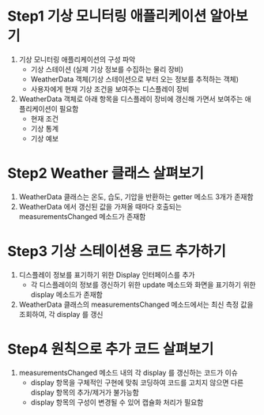 # Step1 기상 모니터링 애플리케이션 알아보기
1. 기상 모니터링 애플리케이션의 구성 파악
    - 기상 스테이션 (실제 기상 정보를 수집하는 물리 장비)
    - WeatherData 객체(기상 스테이션으로 부터 오는 정보를 추적하는 객체)
    - 사용자에게 현재 기상 조건을 보여주는 디스플레이 장비
2. WeatherData 객체로 아래 항목을 디스플레이 장비에 갱신해 가면서 보여주는 애플리케이션이 필요함
    - 현재 조건
    - 기상 통계
    - 기상 예보
# Step2 Weather 클래스 살펴보기
1. WeatherData 클래스는 온도, 습도, 기압을 반환하는 getter 메소드 3개가 존재함
2. WeatherData 에서 갱신된 값을 가져올 때마다 호출되는 measurementsChanged 메소드가 존재함
# Step3 기상 스테이션용 코드 추가하기
1. 디스플레이 정보를 표기하기 위한 Display 인터페이스를 추가
   - 각 디스플레이의 정보를 갱신하기 위한 update 메소드와 화면을 표기하기 위한 display 메소드가 존재함
2. WeatherData 클래스의 measurementsChanged 메소드에서는 최신 측정 값을 조회하여, 각 display 를 갱신
# Step4 원칙으로 추가 코드 살펴보기
1. measurementsChanged 메소드 내의 각 display 를 갱신하는 코드가 이슈
   - display 항목을 구체적인 구현에 맞춰 코딩하여 코드를 고치지 않으면 다른 display 항목의 추가/제거가 불가능함
   - display 항목의 구성이 변경될 수 있어 캡슐화 처리가 필요함
